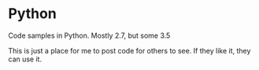 # Python
Code samples in Python. Mostly 2.7, but some 3.5

This is just a place for me to post code for others to see. If they like it, they can use it.
